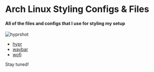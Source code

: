 # Arch Linux Styling Configs & Files

#### All of the files and configs that I use for styling my setup

![hyprshot](https://github.com/user-attachments/assets/d44a67a7-28d1-4dde-80d1-667f65d361a2)

- [hypr](https://github.com/dramiajr/Arch-/tree/main/hypr)  
- [waybar](https://github.com/dramiajr/Arch-/tree/main/waybar)  
- [wofi](https://github.com/dramiajr/Arch-/tree/main/wofi)


Stay tuned!



